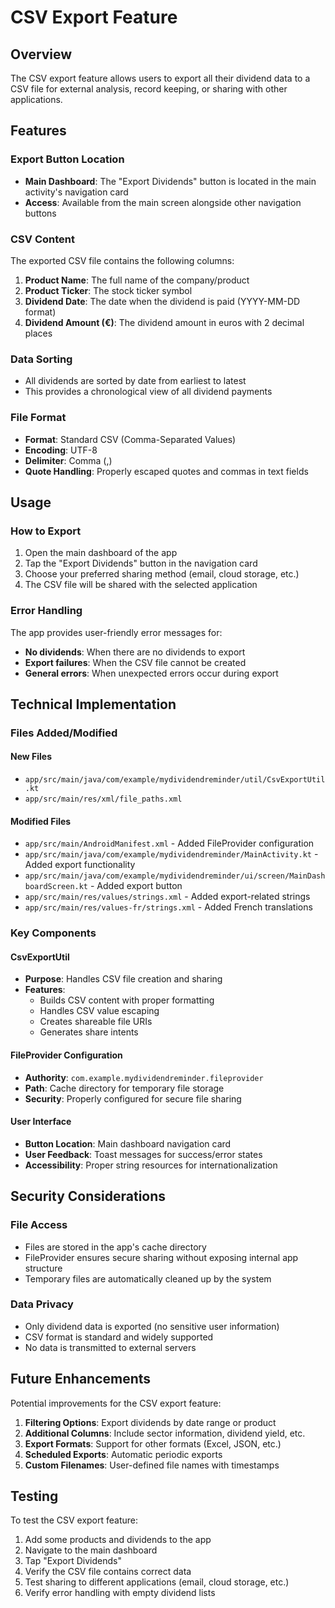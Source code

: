 # CSV Export Feature

## Overview

The CSV export feature allows users to export all their dividend data to a CSV file for external analysis, record keeping, or sharing with other applications.

## Features

### Export Button Location
- **Main Dashboard**: The "Export Dividends" button is located in the main activity's navigation card
- **Access**: Available from the main screen alongside other navigation buttons

### CSV Content
The exported CSV file contains the following columns:
1. **Product Name**: The full name of the company/product
2. **Product Ticker**: The stock ticker symbol
3. **Dividend Date**: The date when the dividend is paid (YYYY-MM-DD format)
4. **Dividend Amount (€)**: The dividend amount in euros with 2 decimal places

### Data Sorting
- All dividends are sorted by date from earliest to latest
- This provides a chronological view of all dividend payments

### File Format
- **Format**: Standard CSV (Comma-Separated Values)
- **Encoding**: UTF-8
- **Delimiter**: Comma (,)
- **Quote Handling**: Properly escaped quotes and commas in text fields

## Usage

### How to Export
1. Open the main dashboard of the app
2. Tap the "Export Dividends" button in the navigation card
3. Choose your preferred sharing method (email, cloud storage, etc.)
4. The CSV file will be shared with the selected application

### Error Handling
The app provides user-friendly error messages for:
- **No dividends**: When there are no dividends to export
- **Export failures**: When the CSV file cannot be created
- **General errors**: When unexpected errors occur during export

## Technical Implementation

### Files Added/Modified

#### New Files
- `app/src/main/java/com/example/mydividendreminder/util/CsvExportUtil.kt`
- `app/src/main/res/xml/file_paths.xml`

#### Modified Files
- `app/src/main/AndroidManifest.xml` - Added FileProvider configuration
- `app/src/main/java/com/example/mydividendreminder/MainActivity.kt` - Added export functionality
- `app/src/main/java/com/example/mydividendreminder/ui/screen/MainDashboardScreen.kt` - Added export button
- `app/src/main/res/values/strings.xml` - Added export-related strings
- `app/src/main/res/values-fr/strings.xml` - Added French translations

### Key Components

#### CsvExportUtil
- **Purpose**: Handles CSV file creation and sharing
- **Features**:
  - Builds CSV content with proper formatting
  - Handles CSV value escaping
  - Creates shareable file URIs
  - Generates share intents

#### FileProvider Configuration
- **Authority**: `com.example.mydividendreminder.fileprovider`
- **Path**: Cache directory for temporary file storage
- **Security**: Properly configured for secure file sharing

#### User Interface
- **Button Location**: Main dashboard navigation card
- **User Feedback**: Toast messages for success/error states
- **Accessibility**: Proper string resources for internationalization

## Security Considerations

### File Access
- Files are stored in the app's cache directory
- FileProvider ensures secure sharing without exposing internal app structure
- Temporary files are automatically cleaned up by the system

### Data Privacy
- Only dividend data is exported (no sensitive user information)
- CSV format is standard and widely supported
- No data is transmitted to external servers

## Future Enhancements

Potential improvements for the CSV export feature:
1. **Filtering Options**: Export dividends by date range or product
2. **Additional Columns**: Include sector information, dividend yield, etc.
3. **Export Formats**: Support for other formats (Excel, JSON, etc.)
4. **Scheduled Exports**: Automatic periodic exports
5. **Custom Filenames**: User-defined file names with timestamps

## Testing

To test the CSV export feature:
1. Add some products and dividends to the app
2. Navigate to the main dashboard
3. Tap "Export Dividends"
4. Verify the CSV file contains correct data
5. Test sharing to different applications (email, cloud storage, etc.)
6. Verify error handling with empty dividend lists 